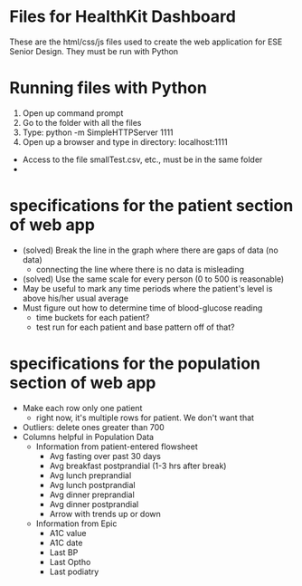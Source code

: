 # Files for HealthKit Dashboard

These are the html/css/js files used to create the web application for ESE Senior Design. They must be run with Python

# Running files with Python

1. Open up command prompt
2. Go to the folder with all the files
3. Type: python -m SimpleHTTPServer 1111
4. Open up a browser and type in directory: localhost:1111
* Access to the file smallTest.csv, etc., must be in the same folder
* 
# specifications for the patient section of web app

- (solved) Break the line in the graph where there are gaps of data (no data)
  - connecting the line where there is no data is misleading
- (solved) Use the same scale for every person (0 to 500 is reasonable)
- May be useful to mark any time periods where the patient's level is above his/her usual average
- Must figure out how to determine time of blood-glucose reading
  - time buckets for each patient?
  - test run for each patient and base pattern off of that?

# specifications for the population section of web app

- Make each row only one patient
  - right now, it's multiple rows for patient. We don't want that
- Outliers: delete ones greater than 700
- Columns helpful in Population Data
  - Information from patient-entered flowsheet
    - Avg fasting over past 30 days
    - Avg breakfast postprandial (1-3 hrs after break)
    - Avg lunch preprandial
    - Avg lunch postprandial
    - Avg dinner preprandial
    - Avg dinner postprandial
    - Arrow with trends up or down
  - Information from Epic
    - A1C value
    - A1C date
    - Last BP
    - Last Optho
    - Last podiatry
